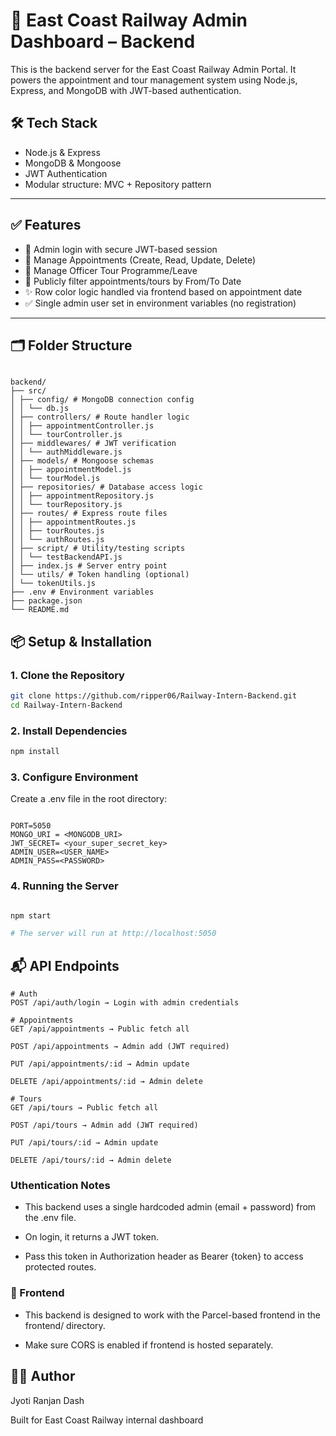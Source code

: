# 🚆 East Coast Railway Admin Dashboard – Backend

This is the backend server for the East Coast Railway Admin Portal. It powers the appointment and tour management system using Node.js, Express, and MongoDB with JWT-based authentication.

## 🛠️ Tech Stack

- Node.js & Express
- MongoDB & Mongoose
- JWT Authentication
- Modular structure: MVC + Repository pattern

---

## ✅ Features

- 🔐 Admin login with secure JWT-based session
- 📆 Manage Appointments (Create, Read, Update, Delete)
- 🚗 Manage Officer Tour Programme/Leave
- 🔎 Publicly filter appointments/tours by From/To Date
- ✨ Row color logic handled via frontend based on appointment date
- ✅ Single admin user set in environment variables (no registration)

---

## 🗂️ Folder Structure

```

backend/
├── src/
│ ├── config/ # MongoDB connection config
│ │ └── db.js
│ ├── controllers/ # Route handler logic
│ │ ├── appointmentController.js
│ │ └── tourController.js
│ ├── middlewares/ # JWT verification
│ │ └── authMiddleware.js
│ ├── models/ # Mongoose schemas
│ │ ├── appointmentModel.js
│ │ └── tourModel.js
│ ├── repositories/ # Database access logic
│ │ ├── appointmentRepository.js
│ │ └── tourRepository.js
│ ├── routes/ # Express route files
│ │ ├── appointmentRoutes.js
│ │ ├── tourRoutes.js
│ │ └── authRoutes.js
│ ├── script/ # Utility/testing scripts
│ │ └── testBackendAPI.js
│ ├── index.js # Server entry point
│ └── utils/ # Token handling (optional)
│ └── tokenUtils.js
├── .env # Environment variables
├── package.json
└── README.md

```


## 📦 Setup & Installation

### 1. Clone the Repository

```bash
git clone https://github.com/ripper06/Railway-Intern-Backend.git
cd Railway-Intern-Backend
```

### 2. Install Dependencies
```bash
npm install
```

### 3. Configure Environment
Create a .env file in the root directory:

```env

PORT=5050
MONGO_URI = <MONGODB_URI>
JWT_SECRET= <your_super_secret_key>
ADMIN_USER=<USER_NAME>
ADMIN_PASS=<PASSWORD>
```

### 4. Running the Server

```bash

npm start

# The server will run at http://localhost:5050
```

## 📬 API Endpoints
```
# Auth
POST /api/auth/login → Login with admin credentials

# Appointments
GET /api/appointments → Public fetch all

POST /api/appointments → Admin add (JWT required)

PUT /api/appointments/:id → Admin update

DELETE /api/appointments/:id → Admin delete

# Tours
GET /api/tours → Public fetch all

POST /api/tours → Admin add (JWT required)

PUT /api/tours/:id → Admin update

DELETE /api/tours/:id → Admin delete
```

### Uthentication Notes

- This backend uses a single hardcoded admin (email + password) from the .env file.

- On login, it returns a JWT token.

- Pass this token in Authorization header as Bearer {token} to access protected routes.

### 📎 Frontend
- This backend is designed to work with the Parcel-based frontend in the frontend/ directory.

- Make sure CORS is enabled if frontend is hosted separately.

## 🧑‍💻 Author
Jyoti Ranjan Dash

Built for East Coast Railway internal dashboard
